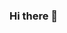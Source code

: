### Hi there 👋

<!--
**ChaitanyaMunje/ChaitanyaMunje** is a ✨ _special_ ✨ repository because its `README.md` (this file) appears on your GitHub profile.

Here are some ideas to get you started:

- 🔭 I’m currently working on FInance Guru.
- 🌱 I’m currently learning DSA.
- 👯 I’m currently collabarating on GeeksForGeeks. 
- 📫 How to reach me: Gmail : chaitanyamunje@gmail.com
- 
-->
